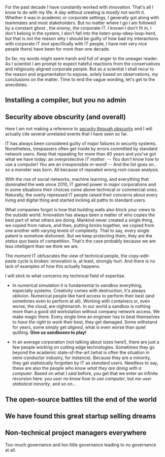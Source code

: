For the past decade I have constantly worked with innovation. That's all I know to do with my life. A day without creating is mostly not worth it. Whether it was in academic or corporate settings, I generally got along with teammates and most stakeholders. But no matter where I go I am followed by a constant ghost , the *enemy*, the corporate IT. I known I don't fit in, I don't belong in the system, I don't fall into the listen-pray-obey-loop-herd, but that is not the reason why I should be guilty of how bad my interactions with corporate IT (not specifically with IT people, I have met very nice people there) have been for more than one decade.

So far, my words might seem harsh and full of anger to the uneager reader. As I scientist I am prompt to expect hateful reactions from the conservatives and religiously aligned corporate people. But as a scientist I shall recur to the reason and argumentation to expose, solely based on observations, my conclusions on the matter. Time to end the vague wording, let's get to the anecdotes.
## Installing a compiler, but you no admin

## Security above obscurity (and overall)
Here I am not making a reference to [security through obscurity](https://en.wikipedia.org/wiki/Security_through_obscurity) and I will actually cite several unrelated events that I have seen so far.

IT has always been considered guilty of major failures in security systems. Nonetheless, trespassers often get inside by errors committed by standard network users. Keep that repeating for more than 40 years and you've got what we have today: an overprotective *IT mother*. -- *You* don't know how to use a computer! *You* are an irresponsible *m-word*! -- And the list goes on... so a monster was born. All because of repeated wrong root-cause analysis.

With the rise of social networks, machine learning, and everything that dominated the web since 2010, IT gained power in major corporations and in some situations their choices come above technical or commercial ones. Naturally, the overly repressed IT people raised their concerns about every living and digital thing and started locking all paths to standard users.

What companies forgot is how that building walls also block your views to the outside world. Innovation has always been a matter of who copies the best part of what others are doing. Mankind never created a single thing, we copied from nature, and then, putting bricks together, we copied from one another with varying levels of complexity. That to say, every single patent is somehow dishonest. But we keep protecting them, they are the *status quo* basis of competition. That's the case probably because we are less intelligent than we think we are.

The *moment* IT obfuscates the view of technical people, the copy-edit-paste cycle is broken: innovation is, at least, strongly hurt. And there is no lack of examples of how this actually happens.

I will stick to what concerns my technical field of expertise.

 - In numerical simulation it is fundamental to *sandbox* everything, especially systems. Creativity comes with destruction, it's always oblivion. Numerical people like hard access to perform their best (and sometimes even to perform at all). Working with containers or, even worse, the cloud, are nightmarish. In our world a sandbox is nothing more than a good old workstation without company network access. We make magic there. Every single time an engineer has to beat themselves to *have the right to work* their best, they get damaged. Some withstand for years, some simply get *aligned*, what is even worse than quiet quitting. **Give us sandboxes to play!**
 
- In an average corporation (not talking about sizes here!), there are just a few people working on cutting edge technologies. Sometimes they go beyond the academic state-of-the-art (what is often the situation in semi-conductor industry, for instance). Because they are a minority, they get statistically forgotten by IT as *standard users*. Needless to say, these are also the people who *know what they are doing with a computer*. Based on what I said before, you get that we enter an infinite recursion here: *you user no know how to use computer*, but *me user statistical minority*, and so on...

## The open-source battles till the end of the world

## We have found this great startup selling dreams

## Non-technical project managers everywhere
Too-much governance and too little governance leading to no governance at all.
